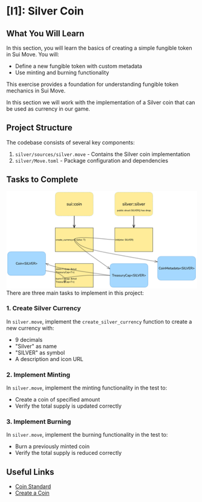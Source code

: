# [I1]: Silver Coin

## What You Will Learn

In this section, you will learn the basics of creating a simple fungible token in Sui Move. You will:

- Define a new fungible token with custom metadata
- Use minting and burning functionality

This exercise provides a foundation for understanding fungible token mechanics in Sui Move.

In this section we will work with the implementation of a Silver coin that can be used as currency in our game.

## Project Structure

The codebase consists of several key components:

1. `silver/sources/silver.move` - Contains the Silver coin implementation
2. `silver/Move.toml` - Package configuration and dependencies

## Tasks to Complete

![Create Currency](./create-currency.png)
There are three main tasks to implement in this project:

### 1. Create Silver Currency
In `silver.move`, implement the `create_silver_currency` function to create a new currency with:
- 9 decimals
- "Silver" as name
- "SILVER" as symbol
- A description and icon URL

### 2. Implement Minting
In `silver.move`, implement the minting functionality in the test to:
- Create a coin of specified amount
- Verify the total supply is updated correctly

### 3. Implement Burning
In `silver.move`, implement the burning functionality in the test to:
- Burn a previously minted coin
- Verify the total supply is reduced correctly

## Useful Links

- [Coin Standard](https://docs.sui.io/standards/coin)
- [Create a Coin](https://docs.sui.io/guides/developer/coin)
